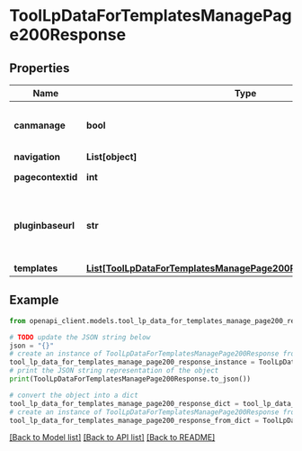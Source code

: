 # ToolLpDataForTemplatesManagePage200Response


## Properties

Name | Type | Description | Notes
------------ | ------------- | ------------- | -------------
**canmanage** | **bool** | Whether the user manage the templates | [default to False]
**navigation** | **List[object]** |  | 
**pagecontextid** | **int** | The page context id | 
**pluginbaseurl** | **str** | Url to the tool_lp plugin folder on this Moodle site | 
**templates** | [**List[ToolLpDataForTemplatesManagePage200ResponseTemplatesInner]**](ToolLpDataForTemplatesManagePage200ResponseTemplatesInner.md) |  | 

## Example

```python
from openapi_client.models.tool_lp_data_for_templates_manage_page200_response import ToolLpDataForTemplatesManagePage200Response

# TODO update the JSON string below
json = "{}"
# create an instance of ToolLpDataForTemplatesManagePage200Response from a JSON string
tool_lp_data_for_templates_manage_page200_response_instance = ToolLpDataForTemplatesManagePage200Response.from_json(json)
# print the JSON string representation of the object
print(ToolLpDataForTemplatesManagePage200Response.to_json())

# convert the object into a dict
tool_lp_data_for_templates_manage_page200_response_dict = tool_lp_data_for_templates_manage_page200_response_instance.to_dict()
# create an instance of ToolLpDataForTemplatesManagePage200Response from a dict
tool_lp_data_for_templates_manage_page200_response_from_dict = ToolLpDataForTemplatesManagePage200Response.from_dict(tool_lp_data_for_templates_manage_page200_response_dict)
```
[[Back to Model list]](../README.md#documentation-for-models) [[Back to API list]](../README.md#documentation-for-api-endpoints) [[Back to README]](../README.md)


